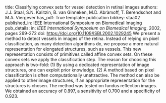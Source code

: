 title: Classifying convex sets for vessel detection in retinal images
authors: J.J. Staal, S.N. Kalitzin, B. van Ginneken, M.D. Abràmoff, T. Berendschot and M.A. Viergever
has_pdf: True
template: publication
bibkey: staa02
published_in: IEEE International Symposium on Biomedical Imaging
pub_details: in: <i>IEEE International Symposium on Biomedical Imaging</i>, 2002, pages 269-272
doi: https://doi.org/10.1109/ISBI.2002.1029245
We present a method to detect vessels in images of the retina. Instead of relying on pixel classification, as many detection algorithms do, we propose a more natural representation for elongated structures, such as vessels. This new representation consists of primitives called affine convex sets. On these convex sets we apply the classification step. The reason for choosing this approach is two-fold: (1) By using a dedicated representation of image structures, one can exploit prior knowledge. (2) A method based on pixel classification is often computationally unattractive. The method can also be applied to other image structures, if an appropriate representation for the structures is chosen. The method was tested on fundus reflection images. We obtained an accuracy of 0.897, a sensitivity of 0.700 and a specificity of 0.923.

